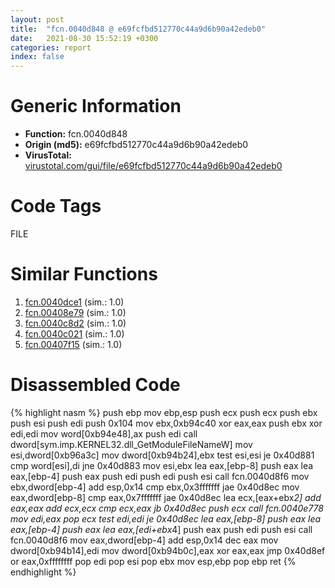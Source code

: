 ```yaml
---
layout: post
title:  "fcn.0040d848 @ e69fcfbd512770c44a9d6b90a42edeb0"
date:   2021-08-30 15:52:19 +0300
categories: report
index: false
---
```


# Generic Information
- **Function:** fcn.0040d848
- **Origin (md5):** e69fcfbd512770c44a9d6b90a42edeb0
- **VirusTotal:** [virustotal.com/gui/file/e69fcfbd512770c44a9d6b90a42edeb0][virustotal_ref]

# Code Tags
<span class="tag" id="FILE">FILE</span>


# Similar Functions

1. [fcn.0040dce1][similar_1_ref] (sim.: 1.0)
2. [fcn.00408e79][similar_2_ref] (sim.: 1.0)
3. [fcn.0040c8d2][similar_3_ref] (sim.: 1.0)
4. [fcn.0040c021][similar_4_ref] (sim.: 1.0)
5. [fcn.00407f15][similar_5_ref] (sim.: 1.0)


# Disassembled Code

{% highlight nasm %}
push ebp
mov ebp,esp
push ecx
push ecx
push ebx
push esi
push edi
push 0x104
mov ebx,0xb94c40
xor eax,eax
push ebx
xor edi,edi
mov word[0xb94e48],ax
push edi
call dword[sym.imp.KERNEL32.dll_GetModuleFileNameW]
mov esi,dword[0xb96a3c]
mov dword[0xb94b24],ebx
test esi,esi
je 0x40d881
cmp word[esi],di
jne 0x40d883
mov esi,ebx
lea eax,[ebp-8]
push eax
lea eax,[ebp-4]
push eax
push edi
push edi
push esi
call fcn.0040d8f6
mov ebx,dword[ebp-4]
add esp,0x14
cmp ebx,0x3fffffff
jae 0x40d8ec
mov eax,dword[ebp-8]
cmp eax,0x7fffffff
jae 0x40d8ec
lea ecx,[eax+ebx*2]
add eax,eax
add ecx,ecx
cmp ecx,eax
jb 0x40d8ec
push ecx
call fcn.0040e778
mov edi,eax
pop ecx
test edi,edi
je 0x40d8ec
lea eax,[ebp-8]
push eax
lea eax,[ebp-4]
push eax
lea eax,[edi+ebx*4]
push eax
push edi
push esi
call fcn.0040d8f6
mov eax,dword[ebp-4]
add esp,0x14
dec eax
mov dword[0xb94b14],edi
mov dword[0xb94b0c],eax
xor eax,eax
jmp 0x40d8ef
or eax,0xffffffff
pop edi
pop esi
pop ebx
mov esp,ebp
pop ebp
ret
{% endhighlight %}


[similar_1_ref]: /report/fcn.0040dce1@883dfc165005908f8666e487fe529d8c
[similar_2_ref]: /report/fcn.00408e79@ed8dcc04880716413628e726708b2463
[similar_3_ref]: /report/fcn.0040c8d2@8fc4c3f3e7c00776ff0a71b75e93044b
[similar_4_ref]: /report/fcn.0040c021@4e7335a256154dbc07a5bd862e9622fe
[similar_5_ref]: /report/fcn.00407f15@513a8bfcd5da1a9aee6dd942ecac565e
[virustotal_ref]: https://www.virustotal.com/gui/file/e69fcfbd512770c44a9d6b90a42edeb0